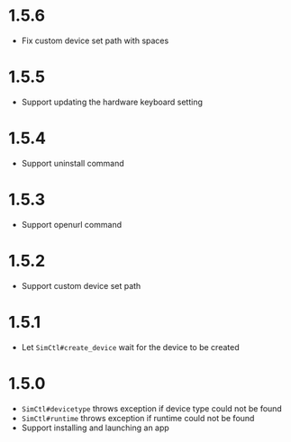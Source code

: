 # 1.5.6

* Fix custom device set path with spaces

# 1.5.5

* Support updating the hardware keyboard setting

# 1.5.4

* Support uninstall command

# 1.5.3

* Support openurl command

# 1.5.2

* Support custom device set path

# 1.5.1

* Let `SimCtl#create_device` wait for the device to be created

# 1.5.0

* `SimCtl#devicetype` throws exception if device type could not be found
* `SimCtl#runtime` throws exception if runtime could not be found
* Support installing and launching an app
